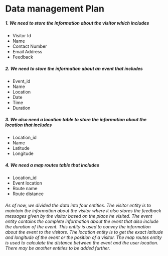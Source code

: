 # Data management Plan
##### 1. We need to store the information about the visitor which includes
- Visitor Id
- Name
- Contact Number
- Email Address
- Feedback
##### 2.	We need to store the information about an event that includes
-	Event_id
-	Name
-   Location
-	Date 
-	Time
-	Duration
##### 3. 	We also need a location table to store the information about the location that includes
-	Location_id
-	Name
-	Latitude
-	Longitude
##### 4.	We need a map routes table that includes
-	Location_id
-	Event location
-	Route name
-	Route distance
######        As of now, we divided the data into four entities. The visitor entity is to maintain the information about the visitor where it also stores the feedback messages given by the visitor based on the place he visited. The event entity contains the complete information about the event that also include the duration of the event. This entity is used to convey the information about the event to the visitors. The location entity is to get the exact latitude and longitude of the event or the position of a visitor. The map routes entity is used to calculate the distance between the event and the user location. There may be another entities to be added further.


